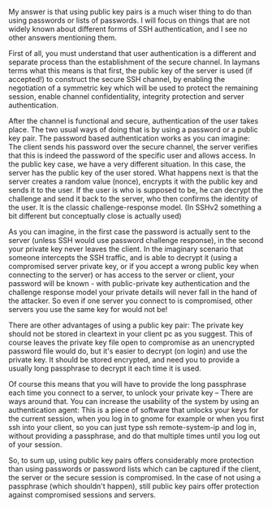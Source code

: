 My answer is that using public key pairs is a much wiser thing to do than using passwords or lists of passwords. I will focus on things that are not widely known about different forms of SSH authentication, and I see no other answers mentioning them.

First of all, you must understand that user authentication is a different and separate process than the establishment of the secure channel. In laymans terms what this means is that first, the public key of the server is used (if accepted!) to construct the secure SSH channel, by enabling the negotiation of a symmetric key which will be used to protect the remaining session, enable channel confidentiality, integrity protection and server authentication.

After the channel is functional and secure, authentication of the user takes place. The two usual ways of doing that is by using a password or a public key pair. The password based authentication works as you can imagine: The client sends his password over the secure channel, the server verifies that this is indeed the password of the specific user and allows access. In the public key case, we have a very different situation. In this case, the server has the public key of the user stored. What happens next is that the server creates a random value (nonce), encrypts it with the public key and sends it to the user. If the user is who is supposed to be, he can decrypt the challenge and send it back to the server, who then confirms the identity of the user. It is the classic challenge-response model. (In SSHv2 something a bit different but conceptually close is actually used)

As you can imagine, in the first case the password is actually sent to the server (unless SSH would use password challenge response), in the second your private key never leaves the client. In the imaginary scenario that someone intercepts the SSH traffic, and is able to decrypt it (using a compromised server private key, or if you accept a wrong public key when connecting to the server) or has access to the server or client, your password will be known - with public-private key authentication and the challenge response model your private details will never fall in the hand of the attacker. So even if one server you connect to is compromised, other servers you use the same key for would not be!

There are other advantages of using a public key pair: The private key should not be stored in cleartext in your client pc as you suggest. This of course leaves the private key file open to compromise as an unencrypted password file would do, but it's easier to decrypt (on login) and use the private key. It should be stored encrypted, and need you to provide a usually long passphrase to decrypt it each time it is used.

Of course this means that you will have to provide the long passphrase each time you connect to a server, to unlock your private key – There are ways around that. You can increase the usability of the system by using an authentication agent: This is a piece of software that unlocks your keys for the current session, when you log in to gnome for example or when you first ssh into your client, so you can just type ssh remote-system-ip and log in, without providing a passphrase, and do that multiple times until you log out of your session.

So, to sum up, using public key pairs offers considerably more protection than using passwords or password lists which can be captured if the client, the server or the secure session is compromised. In the case of not using a passphrase (which shouldn't happen), still public key pairs offer protection against compromised sessions and servers.
